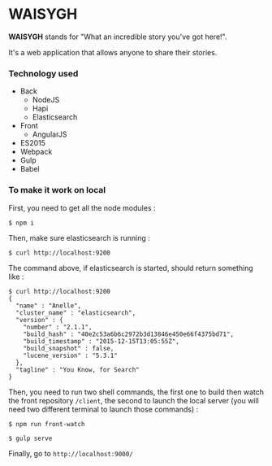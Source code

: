 # WAISYGH

**WAISYGH** stands for "What an incredible story you've got here!".

It's a web application that allows anyone to share their stories.

### Technology used
- Back
  - NodeJS
  - Hapi
  - Elasticsearch
- Front
  - AngularJS
- ES2015
- Webpack
- Gulp
- Babel

### To make it work on local
First, you need to get all the node modules :
```shell
$ npm i
```
Then, make sure elasticsearch is running :
```shell
$ curl http://localhost:9200
```
The command above, if elasticsearch is started, should return something like :
```shell
$ curl http://localhost:9200
{
  "name" : "Anelle",
  "cluster_name" : "elasticsearch",
  "version" : {
    "number" : "2.1.1",
    "build_hash" : "40e2c53a6b6c2972b3d13846e450e66f4375bd71",
    "build_timestamp" : "2015-12-15T13:05:55Z",
    "build_snapshot" : false,
    "lucene_version" : "5.3.1"
  },
  "tagline" : "You Know, for Search"
}
```
Then, you need to run two shell commands, the first one to build then watch the front repository `/client`, the second to launch the local server (you will need two different terminal to launch those commands) :
```shell
$ npm run front-watch
```
```shell
$ gulp serve
```
Finally, go to `http://localhost:9000/`
